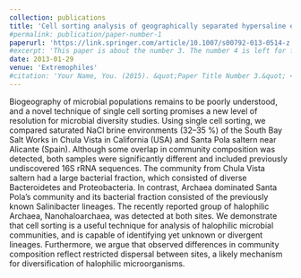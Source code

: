 ```yaml
---
collection: publications
title: 'Cell sorting analysis of geographically separated hypersaline environments'
#permalink: publication/paper-number-1
paperurl: 'https://link.springer.com/article/10.1007/s00792-013-0514-z'
#excerpt: 'This paper is about the number 3. The number 4 is left for future work.'
date: 2013-01-29
venue: 'Extremophiles'
#citation: 'Your Name, You. (2015). &quot;Paper Title Number 3.&quot; <i>Journal 1</i>. 1(3).'
---
```


Biogeography of microbial populations remains to be poorly understood, and a novel technique of single cell sorting promises a new level of resolution for microbial diversity studies. Using single cell sorting, we compared saturated NaCl brine environments (32–35 %) of the South Bay Salt Works in Chula Vista in California (USA) and Santa Pola saltern near Alicante (Spain). Although some overlap in community composition was detected, both samples were significantly different and included previously undiscovered 16S rRNA sequences. The community from Chula Vista saltern had a large bacterial fraction, which consisted of diverse Bacteroidetes and Proteobacteria. In contrast, Archaea dominated Santa Pola’s community and its bacterial fraction consisted of the previously known Salinibacter lineages. The recently reported group of halophilic Archaea, Nanohaloarchaea, was detected at both sites. We demonstrate that cell sorting is a useful technique for analysis of halophilic microbial communities, and is capable of identifying yet unknown or divergent lineages. Furthermore, we argue that observed differences in community composition reflect restricted dispersal between sites, a likely mechanism for diversification of halophilic microorganisms.
